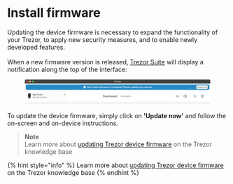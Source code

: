# Install firmware

Updating the device firmware is necessary to expand the functionality of your Trezor, to apply new security measures, and to enable newly developed features.\
\
When a new firmware version is released, [Trezor Suite](https://suite.trezor.io/) will display a notification along the top of the interface:

<figure><img src="../../.gitbook/assets/UP_FW-1.png" alt=""><figcaption></figcaption></figure>

To update the device firmware, simply click on **'Update now'** and follow the on-screen and on-device instructions.

> **Note**\
> Learn more about [updating Trezor device firmware](https://trezor.io/learn/a/update-trezor-device-firmware) on the Trezor knowledge base

{% hint style="info" %}
Learn more about [updating Trezor device firmware](https://trezor.io/learn/a/update-trezor-device-firmware) on the Trezor knowledge base
{% endhint %}
